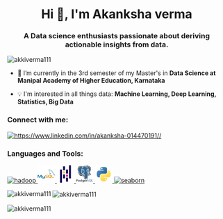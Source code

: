 <h1 align="center">Hi 👋, I'm Akanksha verma</h1>
<h3 align="center">A Data science enthusiasts passionate about deriving actionable insights from data.</h3>

<p align="left"> <img src="https://komarev.com/ghpvc/?username=akkiverma111&label=Profile%20views&color=0e75b6&style=flat" alt="akkiverma111" /> </p>

- 🌱 I’m currently in the 3rd semester of my Master's in **Data Science at Manipal Academy of Higher Education, Karnataka**

- 💡 I'm interested in all things data: **Machine Learning, Deep Learning, Statistics, Big Data**

<h3 align="left">Connect with me:</h3>
<p align="left">
<a href=https://www.linkedin.com/in/akanksha-014470191/" target="blank"><img align="center" src="https://raw.githubusercontent.com/rahuldkjain/github-profile-readme-generator/master/src/images/icons/Social/linked-in-alt.svg" alt="https://www.linkedin.com/in/akanksha-014470191//" height="30" width="40" /></a>
</p>

<h3 align="left">Languages and Tools:</h3>
<p align="left"> <a href="https://hadoop.apache.org/" target="_blank" rel="noreferrer"> <img src="https://www.vectorlogo.zone/logos/apache_hadoop/apache_hadoop-icon.svg" alt="hadoop" width="40" height="40"/> </a> <a href="https://www.mysql.com/" target="_blank" rel="noreferrer"> <img src="https://raw.githubusercontent.com/devicons/devicon/master/icons/mysql/mysql-original-wordmark.svg" alt="mysql" width="40" height="40"/> </a> <a href="https://pandas.pydata.org/" target="_blank" rel="noreferrer"> <img src="https://raw.githubusercontent.com/devicons/devicon/2ae2a900d2f041da66e950e4d48052658d850630/icons/pandas/pandas-original.svg" alt="pandas" width="40" height="40"/> </a> <a href="https://www.postgresql.org" target="_blank" rel="noreferrer"> <img src="https://raw.githubusercontent.com/devicons/devicon/master/icons/postgresql/postgresql-original-wordmark.svg" alt="postgresql" width="40" height="40"/> </a> <a href="https://www.python.org" target="_blank" rel="noreferrer"> <img src="https://raw.githubusercontent.com/devicons/devicon/master/icons/python/python-original.svg" alt="python" width="40" height="40"/> </a> <a href="https://seaborn.pydata.org/" target="_blank" rel="noreferrer"> <img src="https://seaborn.pydata.org/_images/logo-mark-lightbg.svg" alt="seaborn" width="40" height="40"/> </a> </p>

<p><img align="left" src="https://github-readme-stats.vercel.app/api/top-langs?username=akkiverma111&show_icons=true&locale=en&layout=compact" alt="akkiverma111" /></p>

<p>&nbsp;<img align="center" src="https://github-readme-stats.vercel.app/api?username=akkiverma111&show_icons=true&locale=en" alt="akkiverma111" /></p>

<p><img align="center" src="https://github-readme-streak-stats.herokuapp.com/?user=akkiverma111&" alt="akkiverma111" /></p>
